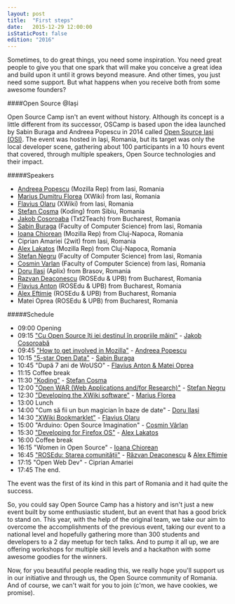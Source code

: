 ```yaml
---
layout: post
title:  "First steps"
date:   2015-12-29 12:00:00
isStaticPost: false
edition: "2016"
---
```


Sometimes, to do great things, you need some inspiration. You need great people to give you that one spark that will make you conceive a great idea and build upon it until it grows beyond measure. And other times, you just need some support. But what happens when you receive both from some awesome founders?

####Open Source @Iași

Open Source Camp isn't an event without history. Although its concept is a little different from its successor, OSCamp is based upon the idea launched by Sabin Buraga and Andreea Popescu in 2014 called [Open Source Iași (OSI)](0). The event was hosted in Iași, Romania, but its target was only the local developer scene, gathering about 100 participants in a 10 hours event that covered, through multiple speakers, Open Source technologies and their impact.

#####Speakers

- [Andreea Popescu][1] (Mozilla Rep) from Iasi, Romania
- [Marius Dumitru Florea][13] (XWiki) from Iasi, Romania
- [Flavius Olaru][16] (XWiki) from Iasi, Romania
- [Stefan Cosma][9] (Koding) from Sibiu, Romania
- [Jakob Cosoroaba][3] (Txt2Teach) from Bucharest, Romania
- [Sabin Buraga][6] (Faculty of Computer Science) from Iasi, Romania
- [Ioana Chiorean][20] (Mozilla Rep) from Cluj-Napoca, Romania
- Ciprian Amariei (2wit) from Iasi, Romania
- [Alex Lakatos][19] (Mozilla Rep) from Cluj-Napoca, Romania
- [Ștefan Negru][11] (Faculty of Computer Science) from Iasi, Romania
- [Cosmin Varlan][17] (Faculty of Computer Science) from Iasi, Romania
- [Doru Ilasi][14] (Aplix) from Brasov, Romania
- [Razvan Deaconescu][22] (ROSEdu & UPB) from Bucharest, Romania
- [Flavius Anton][7] (ROSEdu & UPB) from Bucharest, Romania
- [Alex Eftimie][23] (ROSEdu & UPB) from Bucharest, Romania
- Matei Oprea (ROSEdu & UPB) from Bucharest, Romania

#####Schedule

- 09:00 Opening
- 09:15 ["Cu Open Source îți iei destinul în propriile mâini"][2] - [Jakob Cosoroabă][3]
- 09:45 ["How to get involved in Mozilla"][4] - [Andreea Popescu][1]
- 10:15 ["5-star Open Data"][5] - [Sabin Buraga][6]
- 10:45 "După 7 ani de WoUSO" - [Flavius Anton & Matei Oprea][7]
- 11:15 Coffee break
- 11:30 ["Koding"][8] - [Ștefan Cosma][9]
- 12:00 ["Open WAR (Web Applications and/for Research)"][10] - [Ștefan Negru][11]
- 12:30 ["Developing the XWiki software"][12] - [Marius Florea][13]
- 13:00 Lunch
- 14:00 "Cum să fii un bun magician în baze de date" - [Doru Ilași][14]
- 14:30 ["XWiki Bookmarklet"][15] - [Flavius Olaru][16]
- 15:00 "Arduino: Open Source Imagination" - [Cosmin Vârlan][17]
- 15:30 ["Developing for Firefox OS"][18] - [Alex Lakatos][19]
- 16:00 Coffee break
- 16:15 "Women in Open Source" - [Ioana Chiorean][20]
- 16:45 ["ROSEdu: Starea comunității"][21] - [Răzvan Deaconescu][22] & [Alex Eftimie][23]
- 17:15 "Open Web Dev" - Ciprian Amariei
- 17:45 The end.

The event was the first of its kind in this part of Romania and it had quite the success.

So, you could say Open Source Camp has a history and isn't just a new event built by some enthusiastic student, but an event that has a good brick to stand on. This year, with the help of the original team, we take our aim to overcome the accomplishments of the previous event, taking our event to a national level and hopefully gathering more than 300 students and developers to a 2 day meetup for tech talks. And to pump it all up, we are offering workshops for multiple skill levels and a hackathon with some awesome goodies for the winners.

Now, for you beautiful people reading this, we really hope you'll support us in our initiative and through us, the Open Source community of Romania. And of course, we can't wait for you to join (c'mon, we have cookies, we promise).

[0]: https://opensourceiasi.wordpress.com/
[1]: https://reps.mozilla.org/u/popescu_andreea_z/
[2]: http://slid.es/jcsrb/open-source-iasi-2014
[3]: http://jakob.cosoroaba.ro/
[4]: http://www.slideshare.net/popescu_andreea/how-to-get-involved-in-mozilla-32258180
[5]: http://www.slideshare.net/busaco/sabin-buraga-date-de-5-stele
[6]: http://purl.org/net/busaco
[7]: http://ro.linkedin.com/pub/flavius-anton/36/b92/628
[8]: https://speakerdeck.com/stefanbc/mozilla-open-source-event-presentation-of-koding
[9]: http://about.me/stefanbc
[10]: http://www.slideshare.net/blankdots/open-war
[11]: http://blankdots.com/
[12]: http://www.slideshare.net/MariusDumitruFlorea/developing-the-xwiki-software-32344899
[13]: http://ro.linkedin.com/in/mflorea
[14]: http://ro.linkedin.com/in/doruilasi
[15]: http://www.slideshare.net/flaviusolaru/bookmarletapp-presentation-32342463
[16]: http://ro.linkedin.com/in/flaviusolaru
[17]: http://www.infoiasi.ro/bin/Structure/vcosmin
[18]: https://alexlakatos.github.io/slides/open-source-iasi/
[19]: https://twitter.com/lakatos88
[20]: https://reps.mozilla.org/u/ioana_chiorean/
[21]: https://drive.google.com/folderview?id=0By6_as_hLrdoYkRCV0xLLUVBZ2M&usp=sharing
[22]: https://systems.cs.pub.ro/people/razvan.deaconescu/
[23]: http://alex.eftimie.ro/